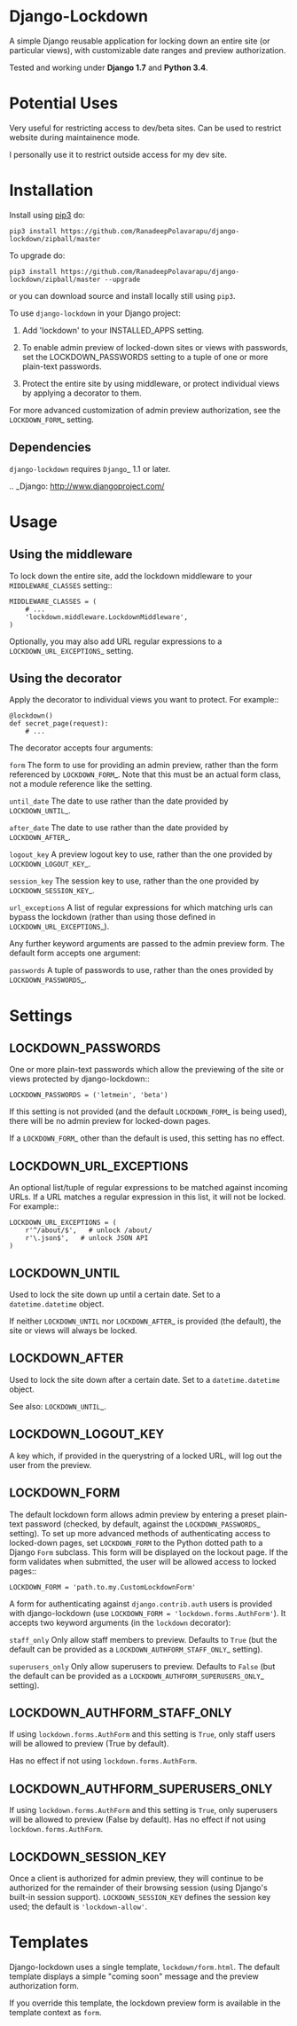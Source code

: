 Django-Lockdown
===============

A simple Django reusable application for locking down an entire site
(or particular views), with customizable date ranges and preview authorization.

Tested and working under **Django 1.7** and **Python 3.4**.

Potential Uses
==============
Very useful for restricting access to dev/beta sites. Can be used to restrict website during maintainence mode.

I personally use it to restrict outside access for my dev site.

Installation
============
Install using [pip3](https://github.com/pypa/pip) do:

	pip3 install https://github.com/RanadeepPolavarapu/django-lockdown/zipball/master

To upgrade do:

	pip3 install https://github.com/RanadeepPolavarapu/django-lockdown/zipball/master --upgrade

or you can download source and install locally still using `pip3`.

To use `django-lockdown` in your Django project:

1. Add 'lockdown' to your INSTALLED_APPS setting.

2. To enable admin preview of locked-down sites or views with
   passwords, set the LOCKDOWN_PASSWORDS setting to a tuple of one or
   more plain-text passwords.

3. Protect the entire site by using middleware, or protect individual views
   by applying a decorator to them.
       
For more advanced customization of admin preview authorization, see
the `LOCKDOWN_FORM`_ setting.

Dependencies
------------

`django-lockdown` requires `Django`_ 1.1 or later.

.. _Django: http://www.djangoproject.com/

Usage
=====

Using the middleware
--------------------

To lock down the entire site, add the lockdown middleware to your
`MIDDLEWARE_CLASSES` setting::

    MIDDLEWARE_CLASSES = (
        # ...
        'lockdown.middleware.LockdownMiddleware',
    )
    
Optionally, you may also add URL regular expressions to a
`LOCKDOWN_URL_EXCEPTIONS`_ setting.

Using the decorator
-------------------

Apply the decorator to individual views you want to protect. For example::

    @lockdown()
    def secret_page(request):
        # ...

The decorator accepts four arguments:

`form`
  The form to use for providing an admin preview, rather than the form
  referenced by `LOCKDOWN_FORM`_. Note that this must be an actual form class,
  not a module reference like the setting.

`until_date`
  The date to use rather than the date provided by `LOCKDOWN_UNTIL`_.

`after_date`
  The date to use rather than the date provided by `LOCKDOWN_AFTER`_.

`logout_key`
  A preview logout key to use, rather than the one provided by
  `LOCKDOWN_LOGOUT_KEY`_.

`session_key`
  The session key to use, rather than the one provided by
  `LOCKDOWN_SESSION_KEY`_.
 
`url_exceptions`
  A list of regular expressions for which matching urls can bypass the lockdown
  (rather than using those defined in `LOCKDOWN_URL_EXCEPTIONS`_).

Any further keyword arguments are passed to the admin preview form. The default
form accepts one argument:

`passwords`
  A tuple of passwords to use, rather than the ones provided by
  `LOCKDOWN_PASSWORDS`_.


Settings
========

LOCKDOWN_PASSWORDS
------------------

One or more plain-text passwords which allow the previewing of the site or
views protected by django-lockdown::

    LOCKDOWN_PASSWORDS = ('letmein', 'beta')

If this setting is not provided (and the default `LOCKDOWN_FORM`_ is being
used), there will be no admin preview for locked-down pages.

If a `LOCKDOWN_FORM`_ other than the default is used, this setting has no
effect.

LOCKDOWN_URL_EXCEPTIONS
-----------------------

An optional list/tuple of regular expressions to be matched against incoming
URLs. If a URL matches a regular expression in this list, it will not be
locked. For example::

    LOCKDOWN_URL_EXCEPTIONS = (
        r'^/about/$',   # unlock /about/
        r'\.json$',   # unlock JSON API
    )

LOCKDOWN_UNTIL
--------------

Used to lock the site down up until a certain date. Set to a
`datetime.datetime` object.

If neither `LOCKDOWN_UNTIL` nor `LOCKDOWN_AFTER`_ is provided (the default),
the site or views will always be locked.

LOCKDOWN_AFTER
--------------

Used to lock the site down after a certain date. Set to a `datetime.datetime`
object.

See also: `LOCKDOWN_UNTIL`_.

LOCKDOWN_LOGOUT_KEY
-------------------

A key which, if provided in the querystring of a locked URL, will log out the
user from the preview. 

LOCKDOWN_FORM
-------------

The default lockdown form allows admin preview by entering a preset
plain-text password (checked, by default, against the `LOCKDOWN_PASSWORDS`_
setting). To set up more advanced methods of authenticating access to
locked-down pages, set `LOCKDOWN_FORM` to the Python dotted path to a Django
`Form` subclass. This form will be displayed on the lockout page. If the form
validates when submitted, the user will be allowed access to locked pages::

    LOCKDOWN_FORM = 'path.to.my.CustomLockdownForm'
    
A form for authenticating against `django.contrib.auth` users is provided
with django-lockdown (use `LOCKDOWN_FORM = 'lockdown.forms.AuthForm'`). It
accepts two keyword arguments (in the `lockdown` decorator):

`staff_only`
  Only allow staff members to preview. Defaults to `True` (but the default
  can be provided as a `LOCKDOWN_AUTHFORM_STAFF_ONLY`_ setting).

`superusers_only`
  Only allow superusers to preview. Defaults to `False` (but the default
  can be provided as a `LOCKDOWN_AUTHFORM_SUPERUSERS_ONLY`_ setting).

LOCKDOWN_AUTHFORM_STAFF_ONLY
----------------------------

If using `lockdown.forms.AuthForm` and this setting is `True`, only staff
users will be allowed to preview (True by default).

Has no effect if not using `lockdown.forms.AuthForm`.

LOCKDOWN_AUTHFORM_SUPERUSERS_ONLY
---------------------------------

If using `lockdown.forms.AuthForm` and this setting is `True`, only
superusers will be allowed to preview (False by default). Has no effect if not
using `lockdown.forms.AuthForm`.

LOCKDOWN_SESSION_KEY
--------------------

Once a client is authorized for admin preview, they will continue to
be authorized for the remainder of their browsing session (using
Django's built-in session support). `LOCKDOWN_SESSION_KEY` defines
the session key used; the default is `'lockdown-allow'`.


Templates
=========

Django-lockdown uses a single template, `lockdown/form.html`. The
default template displays a simple "coming soon" message and the
preview authorization form.

If you override this template, the lockdown preview form is available
in the template context as `form`.
